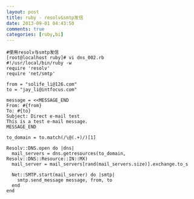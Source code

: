 ```yaml
---
layout: post
title: ruby - resolv&smtp发信
date: 2013-09-01 04:43:50
comments: true
categories: [ruby,bi]
---
```

    #使用resolv与smtp发信
    [root@localhost ruby]# vi dns_002.rb 
    #!/usr/local/bin/ruby -w
    require 'resolv'
    require 'net/smtp'
    
    from = "solife_li@126.com"
    to = "jay_li@intfocus.com"
    
    message = <<MESSAGE_END
    From: #{from}
    To: #{to}
    Subject: Direct e-mail test
    This is a test e-mail message.
    MESSAGE_END
    
    to_domain = to.match(/\@(.+)/)[1]
    
    Resolv::DNS.open do |dns|
      mail_servers = dns.getresources(to_domain, Resolv::DNS::Resource::IN::MX)
      mail_server = mail_servers[rand(mail_servers.size)].exchange.to_s
    
      Net::SMTP.start(mail_server) do |smtp|
        smtp.send_message message, from, to
      end
    end
